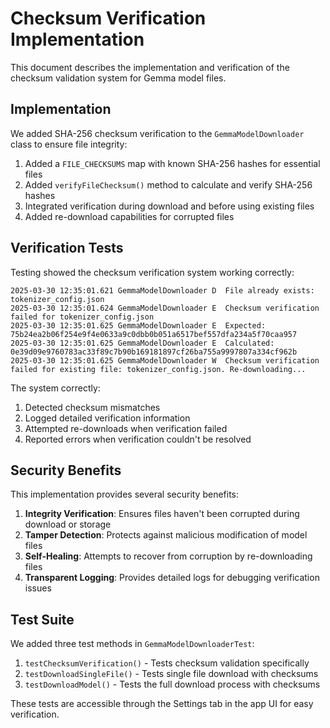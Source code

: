 # Checksum Verification Implementation

This document describes the implementation and verification of the checksum validation system for Gemma model files.

## Implementation

We added SHA-256 checksum verification to the `GemmaModelDownloader` class to ensure file integrity:

1. Added a `FILE_CHECKSUMS` map with known SHA-256 hashes for essential files
2. Added `verifyFileChecksum()` method to calculate and verify SHA-256 hashes
3. Integrated verification during download and before using existing files
4. Added re-download capabilities for corrupted files

## Verification Tests

Testing showed the checksum verification system working correctly:

```
2025-03-30 12:35:01.621 GemmaModelDownloader D  File already exists: tokenizer_config.json
2025-03-30 12:35:01.624 GemmaModelDownloader E  Checksum verification failed for tokenizer_config.json
2025-03-30 12:35:01.625 GemmaModelDownloader E  Expected: 75b24ea2b06f254e9f4e0633a9c0dbb0b051a6517bef557dfa234a5f70caa957
2025-03-30 12:35:01.625 GemmaModelDownloader E  Calculated: 0e39d09e9760783ac33f89c7b90b169181897cf26ba755a9997807a334cf962b
2025-03-30 12:35:01.625 GemmaModelDownloader W  Checksum verification failed for existing file: tokenizer_config.json. Re-downloading...
```

The system correctly:
1. Detected checksum mismatches
2. Logged detailed verification information
3. Attempted re-downloads when verification failed
4. Reported errors when verification couldn't be resolved

## Security Benefits

This implementation provides several security benefits:

1. **Integrity Verification**: Ensures files haven't been corrupted during download or storage
2. **Tamper Detection**: Protects against malicious modification of model files
3. **Self-Healing**: Attempts to recover from corruption by re-downloading files
4. **Transparent Logging**: Provides detailed logs for debugging verification issues

## Test Suite

We added three test methods in `GemmaModelDownloaderTest`:

1. `testChecksumVerification()` - Tests checksum validation specifically
2. `testDownloadSingleFile()` - Tests single file download with checksums
3. `testDownloadModel()` - Tests the full download process with checksums

These tests are accessible through the Settings tab in the app UI for easy verification. 